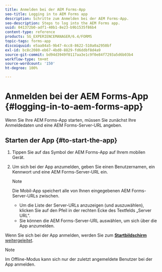 ```yaml
---
title: Anmelden bei der AEM Forms-App
seo-title: Logging in to AEM Forms app
description: Schritte zum Anmelden bei der AEM Forms-App.
seo-description: Steps to log into the AEM Forms app.
uuid: 041372b0-adf1-40b1-8e23-b9b1535f86b4
content-type: reference
products: SG_EXPERIENCEMANAGER/6.4/FORMS
topic-tags: forms-app
discoiquuid: e5aa84a5-9b47-4cc8-8622-510a0a2950bf
exl-id: bc8c2080-eb67-4bd0-8829-fd6ddbf8d4a9
source-git-commit: bd94d3949f0117aa3e1c9f0e84f7293a5d6b03b4
workflow-type: tm+mt
source-wordcount: '150'
ht-degree: 100%

---
```


# Anmelden bei der AEM Forms-App {#logging-in-to-aem-forms-app}

Wenn Sie Ihre AEM Forms-App starten, müssen Sie zunächst Ihre Anmeldedaten und eine AEM Forms-Server-URL angeben.

## Starten der App {#to-start-the-app}

1. Tippen Sie auf das Symbol der AEM Forms-App auf Ihrem mobilen Gerät.
1. Um sich bei der App anzumelden, geben Sie einen Benutzernamen, ein Kennwort und eine AEM Forms-Server-URL ein.

   >[!NOTE]
   >
   >Die Mobil-App speichert alle von Ihnen eingegebenen AEM Forms-Server-URLs zwischen.
   >
   >* Um die Liste der Server-URLs anzuzeigen (und auszuwählen), klicken Sie auf den Pfeil in der rechten Ecke des Textfelds „Server URL“.
   >* Sie können die AEM Forms-Server-URL auswählen, um sich über die App anzumelden.


Wenn Sie sich bei der App anmelden, werden Sie zum [**Startbildschirm** weitergeleitet](/help/forms/using/home-screen.md).

>[!NOTE]
>
>Im Offline-Modus kann sich nur der zuletzt angemeldete Benutzer bei der App anmelden.
